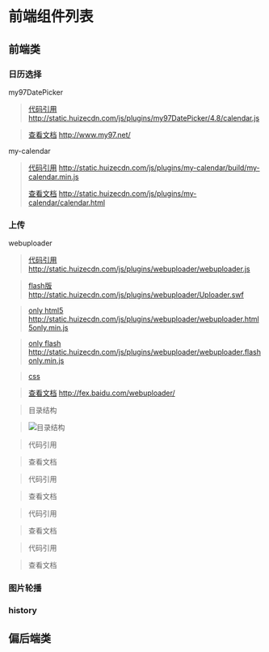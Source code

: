 # 前端组件列表

## 前端类
### 日历选择
	
my97DatePicker
>[代码引用](http://static.huizecdn.com/js/plugins/my97DatePicker/4.8/calendar.js "查看文档") http://static.huizecdn.com/js/plugins/my97DatePicker/4.8/calendar.js

>[查看文档](http://www.my97.net/ "查看文档") http://www.my97.net/

my-calendar
>[代码引用](http://static.huizecdn.com/js/plugins/my-calendar/build/my-calendar.min.js "代码引用") http://static.huizecdn.com/js/plugins/my-calendar/build/my-calendar.min.js
>
>[查看文档](http://static.huizecdn.com/js/plugins/my-calendar/calendar.html "查看文档") http://static.huizecdn.com/js/plugins/my-calendar/calendar.html

### 上传
webuploader
>[代码引用](http://static.huizecdn.com/js/plugins/webuploader/webuploader.js) http://static.huizecdn.com/js/plugins/webuploader/webuploader.js

>[flash版 ](http://static.huizecdn.com/js/plugins/webuploader/Uploader.swf) http://static.huizecdn.com/js/plugins/webuploader/Uploader.swf

>[only html5](http://static.huizecdn.com/js/plugins/webuploader/webuploader.html5only.min.js) http://static.huizecdn.com/js/plugins/webuploader/webuploader.html5only.min.js

>[only flash ](http://static.huizecdn.com/js/plugins/webuploader/webuploader.flashonly.min.js) http://static.huizecdn.com/js/plugins/webuploader/webuploader.flashonly.min.js

>[css ](http://static.huizecdn.com/js/plugins/webuploader/webuploader.css)

>[查看文档](http://fex.baidu.com/webuploader/ "查看文档") http://fex.baidu.com/webuploader/

>目录结构

>![目录结构](../images/webuploader.png)



>代码引用

>查看文档



>代码引用

>查看文档


>代码引用

>查看文档


>代码引用

>查看文档
### 图片轮播
### history
### 
## 偏后端类

